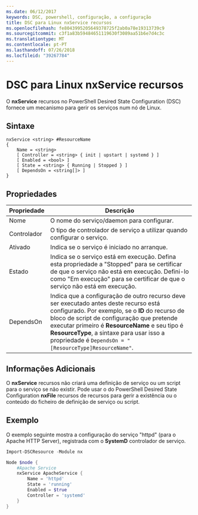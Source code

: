 ```yaml
---
ms.date: 06/12/2017
keywords: DSC, powershell, configuração, a configuração
title: DSC para Linux nxService recursos
ms.openlocfilehash: fe8043995205649378725f2ab0a78e19313739c9
ms.sourcegitcommit: c3f1a83b59484651119630f3089aa51b6e7d4c3c
ms.translationtype: MT
ms.contentlocale: pt-PT
ms.lasthandoff: 07/26/2018
ms.locfileid: "39267784"
---
```

# <a name="dsc-for-linux-nxservice-resource"></a>DSC para Linux nxService recursos

O **nxService** recursos no PowerShell Desired State Configuration (DSC) fornece um mecanismo para gerir os serviços num nó de Linux.

## <a name="syntax"></a>Sintaxe

```
nxService <string> #ResourceName
{
    Name = <string>
    [ Controller = <string> { init | upstart | systemd } ]
    [ Enabled = <bool> ]
    [ State = <string> { Running | Stopped } ]
    [ DependsOn = <string[]> ]
}
```

## <a name="properties"></a>Propriedades

| Propriedade | Descrição |
|---|---|
| Nome| O nome do serviço/daemon para configurar.|
| Controlador| O tipo de controlador de serviço a utilizar quando configurar o serviço.|
| Ativado| Indica se o serviço é iniciado no arranque.|
| Estado| Indica se o serviço está em execução. Defina esta propriedade a "Stopped" para se certificar de que o serviço não está em execução. Defini-lo como "Em execução" para se certificar de que o serviço não está em execução.|
| DependsOn | Indica que a configuração de outro recurso deve ser executado antes deste recurso está configurado. Por exemplo, se o **ID** do recurso de bloco de script de configuração que pretende executar primeiro é **ResourceName** e seu tipo é **ResourceType**, a sintaxe para usar isso a propriedade é `DependsOn = "[ResourceType]ResourceName"`.|

## <a name="additional-information"></a>Informações Adicionais

O **nxService** recursos não criará uma definição de serviço ou um script para o serviço se não existir. Pode usar o do PowerShell Desired State Configuration **nxFile** recursos de recursos para gerir a existência ou o conteúdo do ficheiro de definição de serviço ou script.

## <a name="example"></a>Exemplo

O exemplo seguinte mostra a configuração do serviço "httpd" (para o Apache HTTP Server), registrada com o **SystemD** controlador de serviço.

```powershell
Import-DSCResource -Module nx

Node $node {
    #Apache Service
    nxService ApacheService {
        Name = 'httpd'
        State = 'running'
        Enabled = $true
        Controller = 'systemd'
    }
}
```